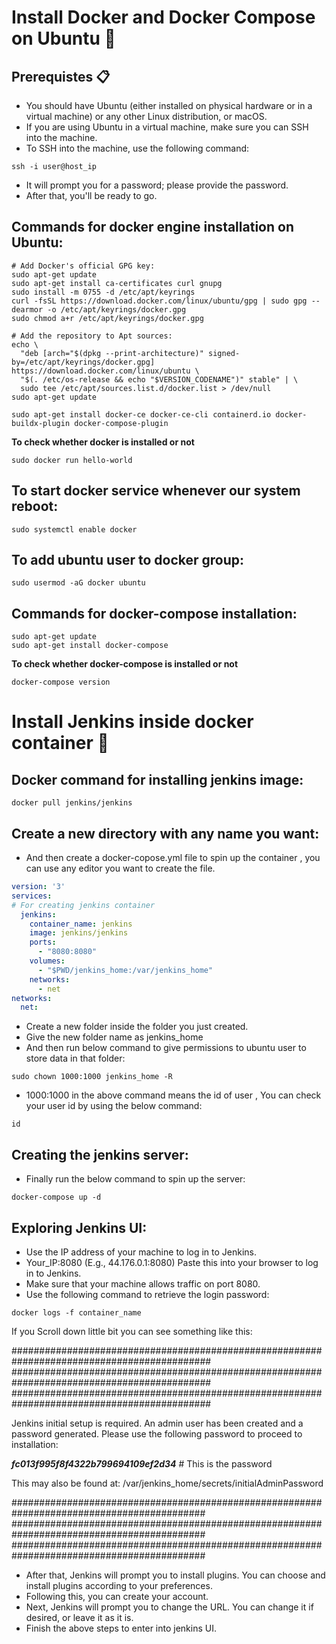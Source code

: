 # Install Docker and Docker Compose on Ubuntu 📄
## Prerequistes 📋
- You should have Ubuntu (either installed on physical hardware or in a virtual machine) or any other Linux distribution, or macOS.
- If you are using Ubuntu in a virtual machine, make sure you can SSH into the machine.
- To SSH into the machine, use the following command:
```
ssh -i user@host_ip
```
- It will prompt you for a password; please provide the password.
- After that, you'll be ready to go.

## Commands for docker engine installation on Ubuntu:

```
# Add Docker's official GPG key:
sudo apt-get update
sudo apt-get install ca-certificates curl gnupg
sudo install -m 0755 -d /etc/apt/keyrings
curl -fsSL https://download.docker.com/linux/ubuntu/gpg | sudo gpg --dearmor -o /etc/apt/keyrings/docker.gpg
sudo chmod a+r /etc/apt/keyrings/docker.gpg

# Add the repository to Apt sources:
echo \
  "deb [arch="$(dpkg --print-architecture)" signed-by=/etc/apt/keyrings/docker.gpg] https://download.docker.com/linux/ubuntu \
  "$(. /etc/os-release && echo "$VERSION_CODENAME")" stable" | \
  sudo tee /etc/apt/sources.list.d/docker.list > /dev/null
sudo apt-get update
```
```
sudo apt-get install docker-ce docker-ce-cli containerd.io docker-buildx-plugin docker-compose-plugin
```

**To check whether docker is installed or not**
```
sudo docker run hello-world
```

## To start docker service whenever our system reboot:
```
sudo systemctl enable docker
```

## To add ubuntu user to docker group:
```
sudo usermod -aG docker ubuntu
```

## Commands for docker-compose installation:

```
sudo apt-get update
sudo apt-get install docker-compose

```

**To check whether docker-compose is installed or not**
```
docker-compose version
```

# Install Jenkins inside docker container 📄

## Docker command for installing jenkins image:

```
docker pull jenkins/jenkins
```

## Create a new directory with any name you want:
- And then create a docker-copose.yml file to spin up the container , you can use any editor you want to create the file.

```docker-compose.yml
version: '3'
services:
# For creating jenkins container
  jenkins:
    container_name: jenkins
    image: jenkins/jenkins
    ports:
      - "8080:8080"
    volumes:
      - "$PWD/jenkins_home:/var/jenkins_home"
    networks:
      - net
networks:
  net:
```
- Create a new folder inside the folder you just created.
- Give the new folder name as jenkins_home
- And then run below command to give permissions to ubuntu user to store data in that folder:
```
sudo chown 1000:1000 jenkins_home -R
```
- 1000:1000 in the above command means the id of user , You can check your user id by using the below command:
```
id
```

## Creating the jenkins server:

- Finally run the below command to spin up the server:
```
docker-compose up -d
```

## Exploring Jenkins UI:

- Use the IP address of your machine to log in to Jenkins.
- Your_IP:8080 (E.g., 44.176.0.1:8080) Paste this into your browser to log in to Jenkins.
- Make sure that your machine allows traffic on port 8080.
- Use the following command to retrieve the login password:
```
docker logs -f container_name
```
If you Scroll down little bit you can see something like this:

############################################################################################
############################################################################################
############################################################################################

Jenkins initial setup is required. An admin user has been created and a password generated.
Please use the following password to proceed to installation:

***fc013f995f8f4322b799694109ef2d34*** # This is the password

This may also be found at: /var/jenkins_home/secrets/initialAdminPassword

###########################################################################################
###########################################################################################
###########################################################################################

- After that, Jenkins will prompt you to install plugins. You can choose and install plugins according to your preferences.
- Following this, you can create your account.
- Next, Jenkins will prompt you to change the URL. You can change it if desired, or leave it as it is.
- Finish the above steps to enter into jenkins UI.